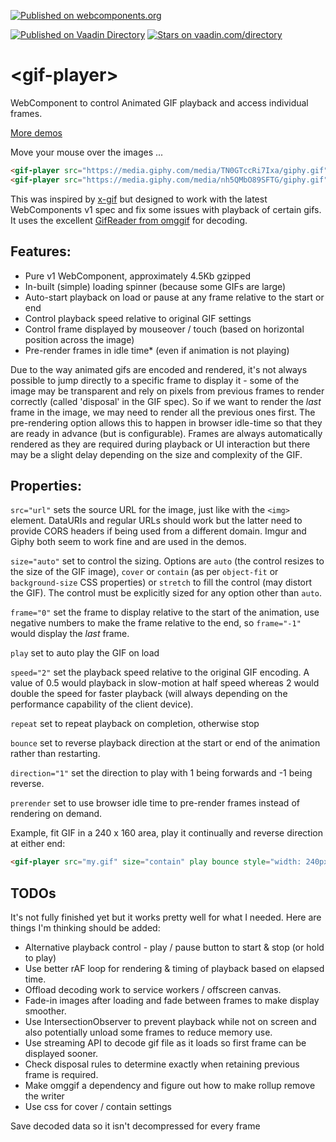 [![Published on webcomponents.org](https://img.shields.io/badge/webcomponents.org-published-blue.svg)](https://www.webcomponents.org/element/captaincodeman/gif-player)
  
[![Published on Vaadin  Directory](https://img.shields.io/badge/Vaadin%20Directory-published-00b4f0.svg)](https://vaadin.com/directory/component/CaptainCodemangif-player)
[![Stars on vaadin.com/directory](https://img.shields.io/vaadin-directory/star/CaptainCodemangif-player.svg)](https://vaadin.com/directory/component/CaptainCodemangif-player)
  

# \<gif-player\>

WebComponent to control Animated GIF playback and access individual frames.

[More demos](https://captaincodeman.github.io/gif-player/components/gif-player/demo/)

Move your mouse over the images ...
<!--
```
<custom-element-demo>
  <template>
    <script src="../webcomponentsjs/webcomponents-loader.js"></script>
    <link rel="import" href="gif-player.html">
    <next-code-block></next-code-block>
  </template>
</custom-element-demo>
```
-->
```html
<gif-player src="https://media.giphy.com/media/TN0GTccRi7Ixa/giphy.gif" speed="0.5" play></gif-player>
<gif-player src="https://media.giphy.com/media/nh5QMbO89SFTG/giphy.gif" size="contain" prerender style="width:300px;height:200px"></gif-player>
```

This was inspired by [x-gif](http://geelen.github.io/x-gif/) but designed to work with the latest WebComponents v1 spec and fix some issues with playback of certain gifs. It uses the excellent [GifReader from omggif](https://github.com/deanm/omggif) for decoding.

## Features:

* Pure v1 WebComponent, approximately 4.5Kb gzipped
* In-built (simple) loading spinner (because some GIFs are large)
* Auto-start playback on load or pause at any frame relative to the start or end
* Control playback speed relative to original GIF settings
* Control frame displayed by mouseover / touch (based on horizontal position across the image)
* Pre-render frames in idle time* (even if animation is not playing)

Due to the way animated gifs are encoded and rendered, it's not always possible to jump directly to a specific frame to display it - some of the image may be transparent and rely on pixels from previous frames to render correctly (called 'disposal' in the GIF spec). So if we want to render the _last_ frame in the image, we may need to render all the previous ones first. The pre-rendering option allows this to happen in browser idle-time so that they are ready in advance (but is configurable). Frames are always automatically rendered as they are required during playback or UI interaction but there may be a slight delay depending on the size and complexity of the GIF.

## Properties:

`src="url"` sets the source URL for the image, just like with the `<img>` element. DataURIs and regular URLs should work but the latter need to provide CORS headers if being used from a different domain. Imgur and Giphy both seem to work fine and are used in the demos.

`size="auto"` set to control the sizing. Options are `auto` (the control resizes to the size of the GIF image), `cover` or `contain` (as per `object-fit` or `background-size` CSS properties) or `stretch` to fill the control (may distort the GIF). The control must be explicitly sized for any option other than `auto`.

`frame="0"` set the frame to display relative to the start of the animation, use negative numbers to make the frame relative to the end, so `frame="-1"` would display the _last_ frame.

`play` set to auto play the GIF on load

`speed="2"` set the playback speed relative to the original GIF encoding. A value of 0.5 would playback in slow-motion at half speed whereas 2 would double the speed for faster playback (will always depending on the performance capability of the client device).

`repeat` set to repeat playback on completion, otherwise stop

`bounce` set to reverse playback direction at the start or end of the animation rather than restarting.

`direction="1"` set the direction to play with 1 being forwards and -1 being reverse.

`prerender` set to use browser idle time to pre-render frames instead of rendering on demand.

Example, fit GIF in a 240 x 160 area, play it continually and reverse direction at either end:

```html
<gif-player src="my.gif" size="contain" play bounce style="width: 240px; height: 160px;"></gif-player>
```

## TODOs

It's not fully finished yet but it works pretty well for what I needed. Here are things I'm thinking should be added:

* Alternative playback control - play / pause button to start & stop (or hold to play)
* Use better rAF loop for rendering & timing of playback based on elapsed time.
* Offload decoding work to service workers / offscreen canvas.
* Fade-in images after loading and fade between frames to make display smoother.
* Use IntersectionObserver to prevent playback while not on screen and also potentially unload some frames to reduce memory use.
* Use streaming API to decode gif file as it loads so first frame can be displayed sooner.
* Check disposal rules to determine exactly when retaining previous frame is required.
* Make omggif a dependency and figure out how to make rollup remove the writer
* Use css for cover / contain settings

Save decoded data so it isn't decompressed for every frame
